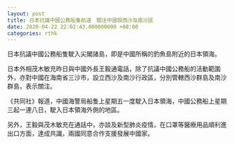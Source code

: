 ```yaml
---
layout: post
title: 日本抗議中國公務船隻航道　關注中國設西沙及南沙區
date: 2020-04-22 22:02:43.000000000 +08:00
categories: rthk
---
```


日本抗議中國公務船隻駛入尖閣諸島，即是中國所稱的釣魚島附近的日本領海。

日本外相茂木敏充昨日與中國外長王毅通電話，除了抗議中國公務船的活動範圍外，亦對中國在海南省三沙市，設立西沙及南沙行政區，分別管轄西沙群島及南沙群島，表示關注。

《共同社》報道，中國海警局船隻上星期五一度駛入日本領海，中國公務船上星期三起一連八日，駛入日本領海外側的地區。

另外，王毅與茂木敏充在通話中，亦談及新型肺炎疫情，在口罩等醫療用品順利進出口方面，達成共識，兩國同意合作支援發展中國家。
